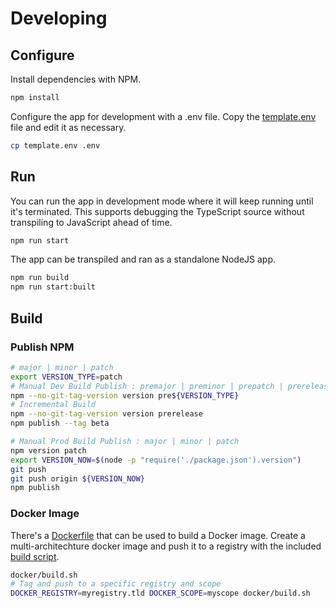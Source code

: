 # Developing

## Configure

Install dependencies with NPM.

```sh
npm install
```

Configure the app for development with a .env file. Copy the [template.env](template.env) file and edit it as necessary.

```sh
cp template.env .env
```

## Run

You can run the app in development mode where it will keep running until it's terminated. This supports debugging the TypeScript source
without transpiling to JavaScript ahead of time.

```sh
npm run start
```

The app can be transpiled and ran as a standalone NodeJS app.

```sh
npm run build
npm run start:built
```

## Build

### Publish NPM

```sh
# major | minor | patch
export VERSION_TYPE=patch
# Manual Dev Build Publish : premajor | preminor | prepatch | prerelease
npm --no-git-tag-version version pre${VERSION_TYPE}
# Incremental Build
npm --no-git-tag-version version prerelease
npm publish --tag beta

# Manual Prod Build Publish : major | minor | patch
npm version patch
export VERSION_NOW=$(node -p "require('./package.json').version")
git push
git push origin ${VERSION_NOW}
npm publish
```

### Docker Image

There's a [Dockerfile](docker/Dockerfile) that can be used to build a Docker image. Create a multi-architechture docker image and push it
to a registry with the included [build script](docker/build.sh).

```sh
docker/build.sh
# Tag and push to a specific registry and scope
DOCKER_REGISTRY=myregistry.tld DOCKER_SCOPE=myscope docker/build.sh
```
